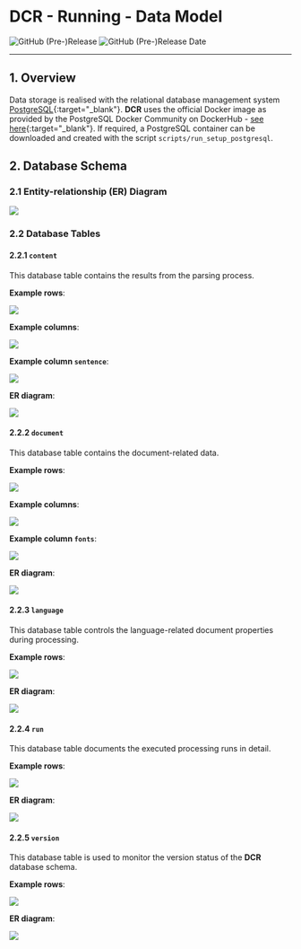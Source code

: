 # DCR - Running - Data Model

![GitHub (Pre-)Release](https://img.shields.io/github/v/release/KonnexionsGmbH/dcr?include_prereleases)
![GitHub (Pre-)Release Date](https://img.shields.io/github/release-date-pre/KonnexionsGmbh/dcr)

----

## 1. Overview

Data storage is realised with the relational database management system [PostgreSQL](https://www.postgresql.org){:target="_blank"}. 
**DCR** uses the official Docker image as provided by the PostgreSQL Docker Community on DockerHub - [see here](https://hub.docker.com/_/postgres){:target="_blank"}. 
If required, a PostgreSQL container can be downloaded and created with the script `scripts/run_setup_postgresql`.

## 2. Database Schema

### 2.1 Entity-relationship (ER) Diagram

![](img/developing_data_model_dbt_overview_erd.png)

### 2.2 Database Tables

#### 2.2.1 **`content`**

This database table contains the results from the parsing process.

**Example rows**:

![](img/developing_data_model_dbt_content_rows.png)

**Example columns**:

![](img/developing_data_model_dbt_content_columns.png)

**Example column `sentence`**:

![](img/developing_data_model_dbt_content_json.png)

**ER diagram**:

![](img/developing_data_model_dbt_content_erd.png)

#### 2.2.2 **`document`**

This database table contains the document-related data.

**Example rows**:

![](img/developing_data_model_dbt_document_rows.png)

**Example columns**:

![](img/developing_data_model_dbt_document_columns.png)

**Example column `fonts`**:

![](img/developing_data_model_dbt_document_json.png)

**ER diagram**:

![](img/developing_data_model_dbt_document_erd.png)

#### 2.2.3 **`language`**

This database table controls the language-related document properties during processing.

**Example rows**:

![](img/developing_data_model_dbt_language_rows.png)

**ER diagram**:

![](img/developing_data_model_dbt_language_erd.png)

#### 2.2.4 **`run`**

This database table documents the executed processing runs in detail.

**Example rows**:

![](img/developing_data_model_dbt_run_rows.png)

**ER diagram**:

![](img/developing_data_model_dbt_run_erd.png)

#### 2.2.5 **`version`**

This database table is used to monitor the version status of the **DCR** database schema.

**Example rows**:

![](img/developing_data_model_dbt_version_rows.png)

**ER diagram**:

![](img/developing_data_model_dbt_version_erd.png)
